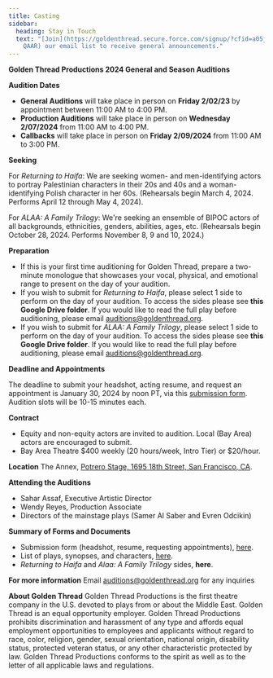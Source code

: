 ```yaml
---
title: Casting
sidebar:
  heading: Stay in Touch
  text: "[Join](https://goldenthread.secure.force.com/signup/?cfid=a05j000000Lsdh\
    QAAR) our email list to receive general announcements."
---
```

**Golden Thread Productions
2024 General and Season Auditions**

**Audition Dates** 

* **General Auditions** will take place in person on **Friday 2/02/23** by appointment between 11:00 AM to 4:00 PM.  
* **Production Auditions** will take place in person on **Wednesday 2/07/2024** from 11:00 AM to 4:00 PM.
* **Callbacks** will take place in person on **Friday 2/09/2024** from 11:00 AM to 3:00 PM. 

**Seeking**


For *Returning to Haifa*: We are seeking women- and men-identifying actors to portray Palestinian characters in their 20s and 40s and a woman-identifying Polish character in her 60s. (Rehearsals begin March 4, 2024. Performs April 12 through May 4, 2024).


For *ALAA: A Family Trilogy*: We're seeking an ensemble of BIPOC actors of all backgrounds, ethnicities, genders, abilities, ages, etc. (Rehearsals begin October 28, 2024. Performs November 8, 9 and 10, 2024.) 

**Preparation** 

* If this is your first time auditioning for Golden Thread, prepare a two-minute monologue that showcases your vocal, physical, and emotional range to present on the day of your audition. 
* If you wish to submit for *Returning to Haifa*, please select 1 side to perform on the day of your audition. To access the sides please see **this Google Drive folder**. If you would like to read the full play before auditioning, please email [auditions@goldenthread.org](auditions@goldenthread.org). 
* If you wish to submit for *ALAA: A Family Trilogy*, please select 1 side to perform on the day of your audition. To access the sides please see **this Google Drive folder**. If you would like to read the full play before auditioning, please email [auditions@goldenthread.org](auditions@goldenthread.org).

**Deadline and Appointments** 

The deadline to submit your headshot, acting resume, and request an appointment is January 30, 2024 by noon PT, via this [submission form](https://docs.google.com/forms/d/e/1FAIpQLSdx6lDBdGfKoFoPp54FqDbyPyj1b3K2Z7FGv9qgaJ8p78PwJg/viewform). Audition slots will be 10-15 minutes each. 

**Contract** 

* Equity and non-equity actors are invited to audition. Local (Bay Area) actors are encouraged to submit.  
* Bay Area Theatre $400 weekly (20 hours/week, Intro Tier) or $20/hour.  

**Location**
The Annex, [Potrero Stage, 1695 18th Street, San Francisco, CA](https://goldenthread.org/about/visit/). 

**Attending the Auditions** 

* Sahar Assaf, Executive Artistic Director 
* Wendy Reyes, Production Associate 
* Directors of the mainstage plays (Samer Al Saber and Evren Odcikin) 

**Summary of Forms and Documents** 

* Submission form (headshot, resume, requesting appointments), [here](https://docs.google.com/forms/d/e/1FAIpQLSdx6lDBdGfKoFoPp54FqDbyPyj1b3K2Z7FGv9qgaJ8p78PwJg/viewform). 
* List of plays, synopses, and characters, [here](https://docs.google.com/document/d/1Eay189nYL22Ej5h4u61Dpb_aJj8RL52TNmXRqaTLx58/edit). 
* *Returning to Haifa* and *Alaa: A Family Trilogy* sides, **here**. 

**For more information** 
Email [auditions@goldenthread.org](auditions@goldenthread.org) for any inquiries

**About Golden Thread** 
Golden Thread Productions is the first theatre company in the U.S. devoted to plays from or about the Middle East. Golden Thread is an equal opportunity employer. Golden Thread Productions prohibits discrimination and harassment of any type and affords equal employment opportunities to employees and applicants without regard to race, color, religion, gender, sexual orientation, national origin, disability status, protected veteran status, or any other characteristic protected by law. Golden Thread Productions conforms to the spirit as well as to the letter of all applicable laws and regulations.